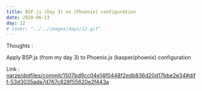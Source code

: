 ```yaml
---
title: BSP.js (Day 3) on [Phoenix] configuration
date: 2020-06-13
day: 12
# cover: "../../images/days/12.gif"
---
```


Thoughts :

Apply BSP.js (from my day 3) to Phoenix.js (kasper/phoenix) configuration

Link : [narze/dotfiles/commit/1507bd9cc04e14f0448f2edb836d20d17bbe2e34#diff-53d3035ada7d767c828f55620e2f443a](https://github.com/narze/dotfiles/commit/1507bd9cc04e14f0448f2edb836d20d17bbe2e34#diff-53d3035ada7d767c828f55620e2f443a)

